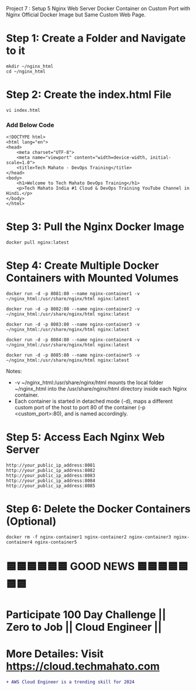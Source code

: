 Project 7 : Setup 5 Nginx Web Server Docker Container on Custom Port with Nginx Official Docker Image but Same Custom Web Page.
# Step 1: Create a Folder and Navigate to it
    mkdir ~/nginx_html
    cd ~/nginx_html

# Step 2: Create the index.html File
    vi index.html

### Add Below Code

    <!DOCTYPE html>
    <html lang="en">
    <head>
        <meta charset="UTF-8">
        <meta name="viewport" content="width=device-width, initial-scale=1.0">
        <title>Tech Mahato - DevOps Training</title>
    </head>
    <body>
        <h1>Welcome to Tech Mahato DevOps Training</h1>
        <p>Tech Mahato India #1 Cloud & DevOps Training YouTube Channel in Hindi.</p>
    </body>
    </html>

# Step 3: Pull the Nginx Docker Image
    docker pull nginx:latest

# Step 4: Create Multiple Docker Containers with Mounted Volumes
    docker run -d -p 8081:80 --name nginx-container1 -v ~/nginx_html:/usr/share/nginx/html nginx:latest

    docker run -d -p 8082:80 --name nginx-container2 -v ~/nginx_html:/usr/share/nginx/html nginx:latest

    docker run -d -p 8083:80 --name nginx-container3 -v ~/nginx_html:/usr/share/nginx/html nginx:latest

    docker run -d -p 8084:80 --name nginx-container4 -v ~/nginx_html:/usr/share/nginx/html nginx:latest

    docker run -d -p 8085:80 --name nginx-container5 -v ~/nginx_html:/usr/share/nginx/html nginx:latest

Notes:
- -v ~/nginx_html:/usr/share/nginx/html mounts the local folder ~/nginx_html into the /usr/share/nginx/html directory inside each Nginx container.
- Each container is started in detached mode (-d), maps a different custom port of the host to port 80 of the container (-p <custom_port>:80), and is named accordingly.

# Step 5: Access Each Nginx Web Server
    http://your_public_ip_address:8081
    http://your_public_ip_address:8082
    http://your_public_ip_address:8083
    http://your_public_ip_address:8084
    http://your_public_ip_address:8085

# Step 6: Delete the Docker Containers (Optional)
    docker rm -f nginx-container1 nginx-container2 nginx-container3 nginx-container4 nginx-container5

# 🟦🟦🟦🟦🟦🟦 GOOD NEWS 🟦🟦🟦🟦🟦🟦🟦

# Participate **100 Day Challenge || Zero to Job || Cloud Engineer ||** 

# More Detailes: Visit https://cloud.techmahato.com

```diff
+ AWS Cloud Engineer is a trending skill for 2024 
```

